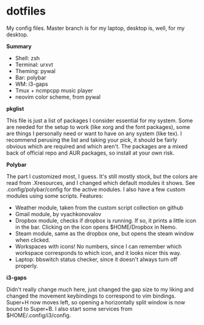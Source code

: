# dotfiles
My config files. Master branch is for my laptop, desktop is, well, for my desktop.

**Summary**

* Shell: zsh
* Terminal: urxvt
* Theming: pywal
* Bar: polybar
* WM: i3-gaps
* Tmux + ncmpcpp music player
* neovim color scheme, from pywal

**pkglist**

This file is just a list of packages I consider essential for my system. Some are needed for the setup to work (like xorg and the font packages), some are things I personally need or want to have on any system (like tex). I recommend perusing the list and taking your pick, it should be fairly obvious which are required and which aren't. The packages are a mixed back of official repo and AUR packages, so install at your own risk.

**Polybar**

The part I customized most, I guess. It's still mostly stock, but the colors are read from .Xresources, and I changed which default modules it shows. See .config/polybar/config for the active modules. I also have a few custom modules using some scripts. Features:
* Weather module, taken from the custom script collection on github
* Gmail module, by vyachkonovalov
* Dropbox module, checks if dropbox is running. If so, it prints a little icon in the bar. Clicking on the icon opens $HOME/Dropbox in Nemo.
* Steam module, same as the dropbox one, but opens the steam window when clicked.
* Workspaces with icons! No numbers, since I can remember which workspace corresponds to which icon, and it looks nicer this way.
* Laptop: bbswitch status checker, since it doesn't always turn off properly.

**i3-gaps**

Didn't really change much here, just changed the gap size to my liking and changed the movement keybindings to correspond to vim bindings. Super+H now moves left, so opening a horizontally split window is now bound to Super+B. I also start some services from $HOME/.config/i3/config.
